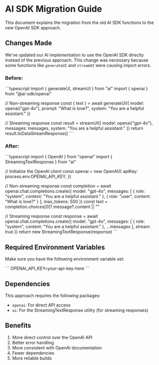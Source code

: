 # AI SDK Migration Guide

This document explains the migration from the old AI SDK functions to the new OpenAI SDK approach.

## Changes Made

We've updated our AI implementation to use the OpenAI SDK directly instead of the previous approach. This change was necessary because some functions like `generateUI` and `streamUI` were causing import errors.

### Before:

\`\`\`typescript
import { generateUI, streamUI } from "ai"
import { openai } from "@ai-sdk/openai"

// Non-streaming response
const { text } = await generateUI({
  model: openai("gpt-4o"),
  prompt: "What is love?",
  system: "You are a helpful assistant."
})

// Streaming response
const result = streamUI({
  model: openai("gpt-4o"),
  messages: messages,
  system: "You are a helpful assistant."
})
return result.toDataStreamResponse()
\`\`\`

### After:

\`\`\`typescript
import { OpenAI } from "openai"
import { StreamingTextResponse } from "ai"

// Initialize the OpenAI client
const openai = new OpenAI({
  apiKey: process.env.OPENAI_API_KEY,
})

// Non-streaming response
const completion = await openai.chat.completions.create({
  model: "gpt-4o",
  messages: [
    { role: "system", content: "You are a helpful assistant." },
    { role: "user", content: "What is love?" }
  ],
  max_tokens: 500
})
const text = completion.choices[0]?.message?.content || ""

// Streaming response
const response = await openai.chat.completions.create({
  model: "gpt-4o",
  messages: [
    { role: "system", content: "You are a helpful assistant." },
    ...messages
  ],
  stream: true
})
return new StreamingTextResponse(response)
\`\`\`

## Required Environment Variables

Make sure you have the following environment variable set:

\`\`\`
OPENAI_API_KEY=your-api-key-here
\`\`\`

## Dependencies

This approach requires the following packages:

- `openai`: For direct API access
- `ai`: For the StreamingTextResponse utility (for streaming responses)

## Benefits

1. More direct control over the OpenAI API
2. Better error handling
3. More consistent with OpenAI documentation
4. Fewer dependencies
5. More reliable builds
